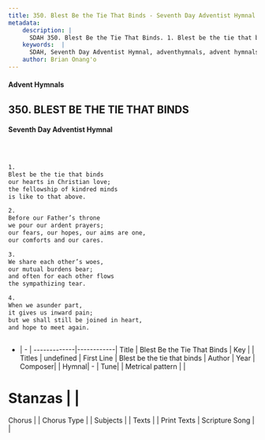 ```yaml
---
title: 350. Blest Be the Tie That Binds - Seventh Day Adventist Hymnal
metadata:
    description: |
      SDAH 350. Blest Be the Tie That Binds. 1. Blest be the tie that binds our hearts in Christian love; the fellowship of kindred minds is like to that above.
    keywords:  |
      SDAH, Seventh Day Adventist Hymnal, adventhymnals, advent hymnals, Blest Be the Tie That Binds, Blest be the tie that binds 
    author: Brian Onang'o
---
```


#### Advent Hymnals
## 350. BLEST BE THE TIE THAT BINDS
#### Seventh Day Adventist Hymnal

```txt



1.
Blest be the tie that binds
our hearts in Christian love;
the fellowship of kindred minds
is like to that above.

2.
Before our Father’s throne
we pour our ardent prayers;
our fears, our hopes, our aims are one,
our comforts and our cares.

3.
We share each other’s woes,
our mutual burdens bear;
and often for each other flows
the sympathizing tear.

4.
When we asunder part,
it gives us inward pain;
but we shall still be joined in heart,
and hope to meet again.



```

- |   -  |
-------------|------------|
Title | Blest Be the Tie That Binds |
Key |  |
Titles | undefined |
First Line | Blest be the tie that binds |
Author | 
Year | 
Composer|  |
Hymnal|  - |
Tune|  |
Metrical pattern | |
# Stanzas |  |
Chorus |  |
Chorus Type |  |
Subjects |  |
Texts |  |
Print Texts | 
Scripture Song |  |
  
